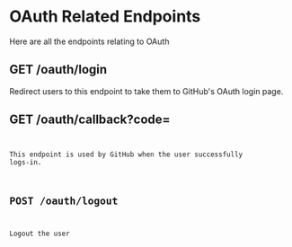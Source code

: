 # OAuth Related Endpoints
Here are all the endpoints relating to OAuth

## GET /oauth/login
Redirect users to this endpoint to take them to GitHub's OAuth login page.

## GET /oauth/callback?code=<code>
This endpoint is used by GitHub when the user successfully logs-in.

## POST /oauth/logout
Logout the user
